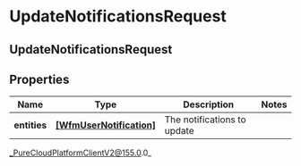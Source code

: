 # UpdateNotificationsRequest

## UpdateNotificationsRequest

## Properties

|Name | Type | Description | Notes|
|------------ | ------------- | ------------- | -------------|
| **entities** | [**[WfmUserNotification]**](WfmUserNotification) | The notifications to update | |



_PureCloudPlatformClientV2@155.0.0_
